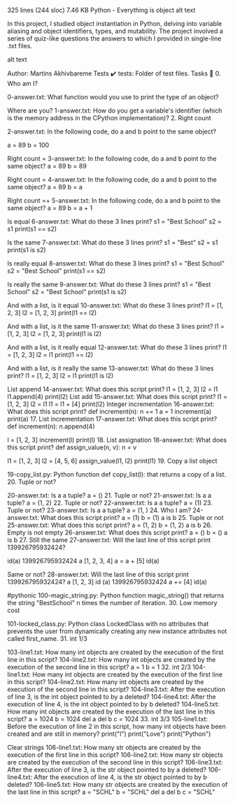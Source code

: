 325 lines (244 sloc) 7.46 KB Python - Everything is object alt text

In this project, I studied object instantiation in Python, delving into variable aliasing and object identifiers, types, and mutability. The project involved a series of quiz-like questions the answers to which I provided in single-line .txt files.

alt text

Author: Martins Akhivbareme Tests ✔️ tests: Folder of test files. Tasks 📃 0. Who am I?

0-answer.txt: What function would you use to print the type of an object?

Where are you?
1-answer.txt: How do you get a variable's identifier (which is the memory address in the CPython implementation)? 2. Right count

2-answer.txt: In the following code, do a and b point to the same object?

a = 89 b = 100

Right count = 3-answer.txt: In the following code, do a and b point to the same object?
a = 89 b = 89

Right count = 4-answer.txt: In the following code, do a and b point to the same object?
a = 89 b = a

Right count =+ 5-answer.txt: In the following code, do a and b point to the same object?
a = 89 b = a + 1

Is equal 6-answer.txt: What do these 3 lines print?
s1 = "Best School" s2 = s1 print(s1 == s2)

Is the same 7-answer.txt: What do these 3 lines print?
s1 = "Best" s2 = s1 print(s1 is s2)

Is really equal 8-answer.txt: What do these 3 lines print?
s1 = "Best School" s2 = "Best School" print(s1 == s2)

Is really the same 9-answer.txt: What do these 3 lines print?
s1 = "Best School" s2 = "Best School" print(s1 is s2)

And with a list, is it equal 10-answer.txt: What do these 3 lines print?
l1 = [1, 2, 3] l2 = [1, 2, 3] print(l1 == l2)

And with a list, is it the same 11-answer.txt: What do these 3 lines print?
l1 = [1, 2, 3] l2 = [1, 2, 3] print(l1 is l2)

And with a list, is it really equal 12-answer.txt: What do these 3 lines print?
l1 = [1, 2, 3] l2 = l1 print(l1 == l2)

And with a list, is it really the same 13-answer.txt: What do these 3 lines print?
l1 = [1, 2, 3] l2 = l1 print(l1 is l2)

List append 14-answer.txt: What does this script print? l1 = [1, 2, 3] l2 = l1 l1.append(4) print(l2)
List add 15-answer.txt: What does this script print? l1 = [1, 2, 3] l2 = l1 l1 = l1 + [4] print(l2)
Integer incrementation 16-answer.txt: What does this script print? def increment(n): n += 1
a = 1 increment(a) print(a) 17. List incrementation 17-answer.txt: What does this script print? def increment(n): n.append(4)

l = [1, 2, 3] increment(l) print(l) 18. List assignation 18-answer.txt: What does this script print? def assign_value(n, v): n = v

l1 = [1, 2, 3] l2 = [4, 5, 6] assign_value(l1, l2) print(l1) 19. Copy a list object

19-copy_list.py: Python function def copy_list(l): that returns a copy of a list. 20. Tuple or not?

20-answer.txt: Is a a tuple? a = () 21. Tuple or not? 21-answer.txt: Is a a tuple? a = (1, 2) 22. Tuple or not? 22-answer.txt: Is a a tuple? a = (1) 23. Tuple or not? 23-answer.txt: Is a a tuple? a = (1, ) 24. Who I am? 24-answer.txt: What does this script print? a = (1) b = (1) a is b 25. Tuple or not 25-answer.txt: What does this script print? a = (1, 2) b = (1, 2) a is b 26. Empty is not empty 26-answer.txt: What does this script print? a = () b = () a is b 27. Still the same 27-answer.txt: Will the last line of this script print 139926795932424?

id(a) 139926795932424 a [1, 2, 3, 4] a = a + [5] id(a)

Same or not? 28-answer.txt: Will the last line of this script print 139926795932424?
a [1, 2, 3] id (a) 139926795932424 a += [4] id(a)

#pythonic
100-magic_string.py: Python function magic_string() that returns the string "BestSchool" n times the number of iteration. 30. Low memory cost

101-locked_class.py: Python class LockedClass with no attributes that prevents the user from dynamically creating any new instance attributes not called first_name. 31. int 1/3

103-line1.txt: How many int objects are created by the execution of the first line in this script? 104-line2.txt: How many int objects are created by the execution of the second line in this script? a = 1 b = 1 32. int 2/3 104-line1.txt: How many int objects are created by the execution of the first line in this script? 104-line2.txt: How many int objects are created by the execution of the second line in this script? 104-line3.txt: After the execution of line 3, is the int object pointed to by a deleted? 104-line4.txt: After the execution of line 4, is the int object pointed to by b deleted? 104-line5.txt: How many int objects are created by the execution of the last line in this script? a = 1024 b = 1024 del a del b c = 1024 33. int 3/3 105-line1.txt: Before the execution of line 2 in this script, how many int objects have been created and are still in memory? print("I") print("Love") print("Python")

Clear strings 106-line1.txt: How many str objects are created by the execution of the first line in this script? 106-line2.txt: How many str objects are created by the execution of the second line in this script? 106-line3.txt: After the execution of line 3, is the str object pointed to by a deleted? 106-line4.txt: After the execution of line 4, is the str object pointed to by b deleted? 106-line5.txt: How many str objects are created by the execution of the last line in this script? a = "SCHL" b = "SCHL" del a del b c = "SCHL"
